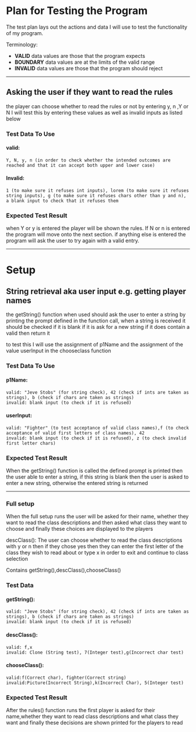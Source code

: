 # Plan for Testing the Program

The test plan lays out the actions and data I will use to test the functionality of my program.

Terminology:

- **VALID** data values are those that the program expects
- **BOUNDARY** data values are at the limits of the valid range
- **INVALID** data values are those that the program should reject

---

## Asking the user if they want to read the rules

the player can choose whether to read the rules or not by entering y, n ,Y or N I will
test this by entering these values as well as invalid inputs as listed below

### Test Data To Use

#### valid:
    Y, N, y, n (in order to check whether the intended outcomes are reached and that it can accept both upper and lower case)

#### Invalid: 
    1 (to make sure it refuses int inputs), lorem (to make sure it refuses string inputs), g (to make sure it refuses chars other than y and n), a blank input to check that it refuses them

### Expected Test Result

when Y or y is entered the player will be shown the rules. If N or n is entered the program will move onto the next section. if anything else is entered the program will ask the user to try again with a valid entry.

---
# Setup


## String retrieval aka user input e.g. getting player names

the getString() function when used should ask the user to enter a string by printing the 
prompt defined in the function call, when a string is received it should be checked if it is blank if it is ask
for a new string if it does contain a valid then return it 

to test this I will use the assignment of p1Name and the assignment of the value userInput in the chooseclass function

### Test Data To Use

#### p1Name:
    valid: "Jeve Stobs" (for string check), 42 (check if ints are taken as strings), b (check if chars are taken as strings)    
    invalid: blank input (to check if it is refused)

#### userInput: 
    valid: "Fighter" (to test acceptance of valid class names),f (to check acceptance of valid first letters of class names), 42  
    invalid: blank input (to check if it is refused), z (to check invalid first letter chars)

### Expected Test Result

When the getString() function is called the defined prompt is printed then the user able to enter a string, if this
string is blank then the user is asked to enter a new string, otherwise the entered string is returned

---

### Full setup
When the full setup runs the user will be asked for their name, whether they 
want to read the class descriptions and then asked what class they want to choose
and finally these choices are displayed to the players

descClass():
The user can choose whether to read the class descriptions with y or n then 
if they chose yes then they can enter the first letter of the class they wish to 
read about or type x in order to exit and continue to class selection

Contains getString(),descClass(),chooseClass()

### Test Data 

#### getString():
    valid: "Jeve Stobs" (for string check), 42 (check if ints are taken as strings), b (check if chars are taken as strings)  
    invalid: blank input (to check if it is refused)
#### descClass():
    valid: f,x
    invalid: Clone (String test), 7(Integer test),g(Incorrect char test)
#### chooseClass():
    valid:f(Correct char), fighter(Correct string)
    invalid:Picture(Incorrect String),k(Incorrect Char), 5(Integer test)
### Expected Test Result 
After the rules() function runs the first player is asked for their name,whether they 
want to read class descriptions and what class they want and finally these decisions are shown printed for the players to read

